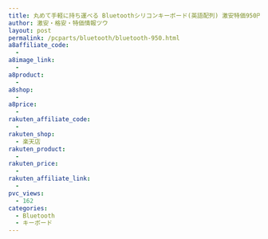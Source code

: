 ```yaml
---
title: 丸めて手軽に持ち運べる Bluetoothシリコンキーボード(英語配列) 激安特価950円！
author: 激安・格安・特価情報ツウ
layout: post
permalink: /pcparts/bluetooth/bluetooth-950.html
a8affiliate_code:
  -
a8image_link:
  -
a8product:
  -
a8shop:
  -
a8price:
  -
rakuten_affiliate_code:
  -
rakuten_shop:
  - 楽天店
rakuten_product:
  -
rakuten_price:
  -
rakuten_affiliate_link:
  -
pvc_views:
  - 162
categories:
  - Bluetooth
  - キーボード
---
```

<a href="//hb.afl.rakuten.co.jp/hgc/04914ba7.10ed122b.04914ba8.092f1a7b/?pc=http%3a%2f%2fitem.rakuten.co.jp%2fwakeari%2f4953103893573%2f%3fscid%3daf_link_img&m=http%3a%2f%2fm.rakuten.co.jp%2fwakeari%2fi%2f10018514%2f" target="_blank"><img src="//hbb.afl.rakuten.co.jp/hgb/?pc=http%3a%2f%2fthumbnail.image.rakuten.co.jp%2f%400_mall%2fwakeari%2fcabinet%2f200_5%2ftk-fbs035ewh_01.jpg%3f_ex%3d240x240&m=http%3a%2f%2fthumbnail.image.rakuten.co.jp%2f%400_mall%2fwakeari%2fcabinet%2f200_5%2ftk-fbs035ewh_01.jpg" border="0" title="" alt="" /></a>